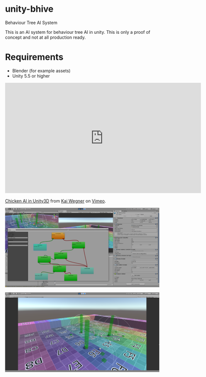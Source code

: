 # unity-bhive
Behaviour Tree AI System

This is an AI system for behaviour tree AI in unity. This is only a proof of concept and not at all production ready. 

# Requirements

* Blender (for example assets)
* Unity 5.5 or higher

<iframe src="https://player.vimeo.com/video/108706256" width="640" height="360" frameborder="0" webkitallowfullscreen mozallowfullscreen allowfullscreen></iframe>
<p><a href="https://vimeo.com/108706256">Chicken AI in Unity3D</a> from <a href="https://vimeo.com/kaiwegner">Kai Wegner</a> on <a href="https://vimeo.com">Vimeo</a>.</p>

![node editor](nodeeditor.png)

![chicken example](screenshot.png)

